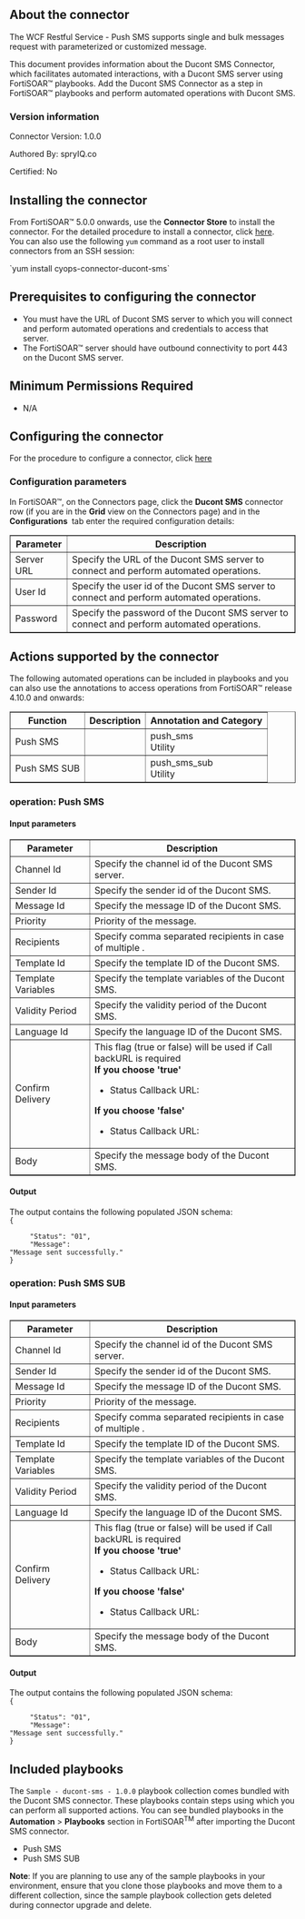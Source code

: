 ## About the connector
The WCF Restful Service - Push SMS supports single and bulk messages request with parameterized or customized message.
<p>This document provides information about the Ducont SMS Connector, which facilitates automated interactions, with a Ducont SMS server using FortiSOAR&trade; playbooks. Add the Ducont SMS Connector as a step in FortiSOAR&trade; playbooks and perform automated operations with Ducont SMS.</p>

### Version information

Connector Version: 1.0.0


Authored By: spryIQ.co

Certified: No
## Installing the connector
<p>From FortiSOAR&trade; 5.0.0 onwards, use the <strong>Connector Store</strong> to install the connector. For the detailed procedure to install a connector, click <a href="https://docs.fortinet.com/document/fortisoar/0.0.0/installing-a-connector/1/installing-a-connector" target="_top">here</a>.<br>You can also use the following <code>yum</code> command as a root user to install connectors from an SSH session:</p>
`yum install cyops-connector-ducont-sms`

## Prerequisites to configuring the connector
- You must have the URL of Ducont SMS server to which you will connect and perform automated operations and credentials to access that server.
- The FortiSOAR&trade; server should have outbound connectivity to port 443 on the Ducont SMS server.

## Minimum Permissions Required
- N/A

## Configuring the connector
For the procedure to configure a connector, click [here](https://docs.fortinet.com/document/fortisoar/0.0.0/configuring-a-connector/1/configuring-a-connector)
### Configuration parameters
<p>In FortiSOAR&trade;, on the Connectors page, click the <strong>Ducont SMS</strong> connector row (if you are in the <strong>Grid</strong> view on the Connectors page) and in the <strong>Configurations&nbsp;</strong> tab enter the required configuration details:&nbsp;</p>
<table border=1><thead><tr><th>Parameter<br></th><th>Description<br></th></tr></thead><tbody><tr><td>Server URL<br></td><td>Specify the URL of the Ducont SMS server to connect and perform automated operations.<br>
<tr><td>User Id<br></td><td>Specify the user id of the Ducont SMS server to connect and perform automated operations.<br>
<tr><td>Password<br></td><td>Specify the password of the Ducont SMS server to connect and perform automated operations.<br>
</tbody></table>

## Actions supported by the connector
The following automated operations can be included in playbooks and you can also use the annotations to access operations from FortiSOAR&trade; release 4.10.0 and onwards:
<table border=1><thead><tr><th>Function<br></th><th>Description<br></th><th>Annotation and Category<br></th></tr></thead><tbody><tr><td>Push SMS<br></td><td><br></td><td>push_sms <br/>Utility<br></td></tr>
<tr><td>Push SMS SUB<br></td><td><br></td><td>push_sms_sub <br/>Utility<br></td></tr>
</tbody></table>

### operation: Push SMS
#### Input parameters
<table border=1><thead><tr><th>Parameter<br></th><th>Description<br></th></tr></thead><tbody><tr><td>Channel Id<br></td><td>Specify the channel id of the Ducont SMS server.<br>
</td></tr><tr><td>Sender Id<br></td><td>Specify the sender id of the Ducont SMS.<br>
</td></tr><tr><td>Message Id<br></td><td>Specify the message ID of the Ducont SMS.<br>
</td></tr><tr><td>Priority<br></td><td>Priority of the message.<br>
</td></tr><tr><td>Recipients<br></td><td>Specify comma separated recipients in case of multiple .<br>
</td></tr><tr><td>Template Id<br></td><td>Specify the template ID of the Ducont SMS.<br>
</td></tr><tr><td>Template Variables<br></td><td>Specify the template variables of the Ducont SMS.<br>
</td></tr><tr><td>Validity Period<br></td><td>Specify the validity period of the Ducont SMS.<br>
</td></tr><tr><td>Language Id<br></td><td>Specify the language ID of the Ducont SMS.<br>
</td></tr><tr><td>Confirm Delivery<br></td><td>This flag (true or false) will be used if Call backURL is required<br>
<strong>If you choose 'true'</strong><ul><li>Status Callback URL: </li></ul><strong>If you choose 'false'</strong><ul><li>Status Callback URL: </li></ul></td></tr><tr><td>Body<br></td><td>Specify the message body of the Ducont SMS.<br>
</td></tr></tbody></table>

#### Output
The output contains the following populated JSON schema:
<code><br>{
</code><code><br>&nbsp;&nbsp;&nbsp;&nbsp;    "Status": "01",
</code><code><br>&nbsp;&nbsp;&nbsp;&nbsp;    "Message": "Message sent successfully."
</code><code><br>}</code>

### operation: Push SMS SUB
#### Input parameters
<table border=1><thead><tr><th>Parameter<br></th><th>Description<br></th></tr></thead><tbody><tr><td>Channel Id<br></td><td>Specify the channel id of the Ducont SMS server.<br>
</td></tr><tr><td>Sender Id<br></td><td>Specify the sender id of the Ducont SMS.<br>
</td></tr><tr><td>Message Id<br></td><td>Specify the message ID of the Ducont SMS.<br>
</td></tr><tr><td>Priority<br></td><td>Priority of the message.<br>
</td></tr><tr><td>Recipients<br></td><td>Specify comma separated recipients in case of multiple .<br>
</td></tr><tr><td>Template Id<br></td><td>Specify the template ID of the Ducont SMS.<br>
</td></tr><tr><td>Template Variables<br></td><td>Specify the template variables of the Ducont SMS.<br>
</td></tr><tr><td>Validity Period<br></td><td>Specify the validity period of the Ducont SMS.<br>
</td></tr><tr><td>Language Id<br></td><td>Specify the language ID of the Ducont SMS.<br>
</td></tr><tr><td>Confirm Delivery<br></td><td>This flag (true or false) will be used if Call backURL is required<br>
<strong>If you choose 'true'</strong><ul><li>Status Callback URL: </li></ul><strong>If you choose 'false'</strong><ul><li>Status Callback URL: </li></ul></td></tr><tr><td>Body<br></td><td>Specify the message body of the Ducont SMS.<br>
</td></tr></tbody></table>

#### Output
The output contains the following populated JSON schema:
<code><br>{
</code><code><br>&nbsp;&nbsp;&nbsp;&nbsp;    "Status": "01",
</code><code><br>&nbsp;&nbsp;&nbsp;&nbsp;    "Message": "Message sent successfully."
</code><code><br>}</code>
## Included playbooks
The `Sample - ducont-sms - 1.0.0` playbook collection comes bundled with the Ducont SMS connector. These playbooks contain steps using which you can perform all supported actions. You can see bundled playbooks in the **Automation** > **Playbooks** section in FortiSOAR<sup>TM</sup> after importing the Ducont SMS connector.

- Push SMS
- Push SMS SUB

**Note**: If you are planning to use any of the sample playbooks in your environment, ensure that you clone those playbooks and move them to a different collection, since the sample playbook collection gets deleted during connector upgrade and delete.
